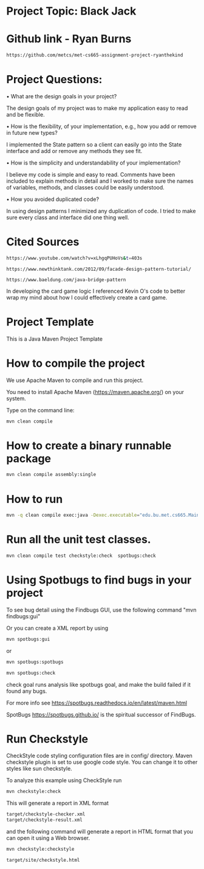 # Project Topic: Black Jack

# Github link - Ryan Burns
```bash
https://github.com/metcs/met-cs665-assignment-project-ryanthekind
```

# Project Questions:
• What are the design goals in your project? 

The design goals of my project was to make my application easy to read and be flexible.

• How is the flexibility, of your implementation, e.g., how you add or remove in future new types? 

I implemented the State pattern so a client can easily go into the State interface and add or remove any methods they see fit.

• How is the simplicity and understandability of your implementation? 

I believe my code is simple and easy to read. Comments have been included to explain methods in detail and I worked to make sure the names of variables, methods, and classes could be easily understood.

• How you avoided duplicated code?

In using design patterns I minimized any duplication of code. I tried to make sure every class and interface did one thing well.


# Cited Sources
```bash
https://www.youtube.com/watch?v=xLhgqPUHoVs&t=403s
```

```
https://www.newthinktank.com/2012/09/facade-design-pattern-tutorial/
```

```
https://www.baeldung.com/java-bridge-pattern
```


In developing the card game logic I referenced Kevin O's code to better wrap my mind about how I could effectively create a card game. 






# Project Template

This is a Java Maven Project Template


# How to compile the project

We use Apache Maven to compile and run this project. 

You need to install Apache Maven (https://maven.apache.org/)  on your system. 

Type on the command line: 

```bash
mvn clean compile
```

# How to create a binary runnable package 


```bash
mvn clean compile assembly:single
```


# How to run

```bash
mvn -q clean compile exec:java -Dexec.executable="edu.bu.met.cs665.Main" -Dlog4j.configuration="file:log4j.properties"
```

# Run all the unit test classes.


```bash
mvn clean compile test checkstyle:check  spotbugs:check
```

# Using Spotbugs to find bugs in your project 

To see bug detail using the Findbugs GUI, use the following command "mvn findbugs:gui"

Or you can create a XML report by using  


```bash
mvn spotbugs:gui 
```

or 


```bash
mvn spotbugs:spotbugs
```


```bash
mvn spotbugs:check 
```

check goal runs analysis like spotbugs goal, and make the build failed if it found any bugs. 


For more info see 
https://spotbugs.readthedocs.io/en/latest/maven.html


SpotBugs https://spotbugs.github.io/ is the spiritual successor of FindBugs.


# Run Checkstyle 

CheckStyle code styling configuration files are in config/ directory. Maven checkstyle plugin is set to use google code style. 
You can change it to other styles like sun checkstyle. 

To analyze this example using CheckStyle run 

```bash
mvn checkstyle:check
```

This will generate a report in XML format


```bash
target/checkstyle-checker.xml
target/checkstyle-result.xml
```

and the following command will generate a report in HTML format that you can open it using a Web browser. 

```bash
mvn checkstyle:checkstyle
```

```bash
target/site/checkstyle.html
```




